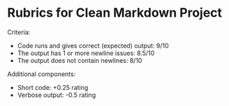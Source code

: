 # Rubrics for Clean Markdown Project

Criteria:
- Code runs and gives correct (expected) output: 9/10
- The output has 1 or more newline issues: 8.5/10
- The output does not contain newlines: 8/10

Additional components:
- Short code: +0.25 rating
- Verbose output: -0.5 rating
